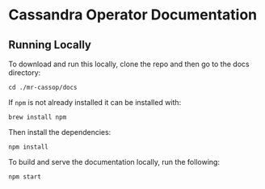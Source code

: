 # Cassandra Operator Documentation

## Running Locally

To download and run this locally, clone the repo and then go to the docs directory:

```console
cd ./mr-cassop/docs
```

If `npm` is not already installed it can be installed with:

```console
brew install npm
```

Then install the dependencies:

```console
npm install
```

To build and serve the documentation locally, run the following:
```console
npm start
```
